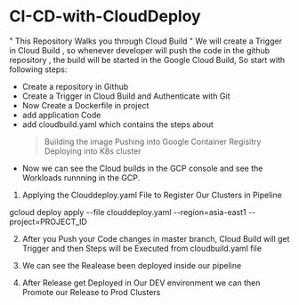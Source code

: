 # CI-CD-with-CloudDeploy

" This Repository Walks you through Cloud Build "
We will create a Trigger in Cloud Build , so whenever developer will push the code in the github repository , the build will be started in the Google Cloud Build,
So start with following steps:
- Create a repository in Github
- Create a Trigger in Cloud Build and Authenticate with Git
- Now Create a Dockerfile in project
- add application Code
- add cloudbuild.yaml which contains the steps about 
   > Building the image
   > Pushing into Google Container Regisitry
   > Deploying into K8s cluster
- Now we can  see the Cloud builds in the GCP console and see the Workloads runnning in the GCP.


1. Applying the Clouddeploy.yaml File to Register Our Clusters in Pipeline

gcloud deploy apply --file clouddeploy.yaml --region=asia-east1 --project=PROJECT_ID

2. After you Push your Code changes in master branch, Cloud Build will get Trigger and then Steps will be Executed from cloudbuild.yaml file

3. We can see the Realease been deployed inside our pipeline

4. After Release get Deployed in Our DEV environment we can then Promote our Release to Prod Clusters